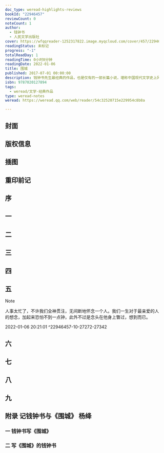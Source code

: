 ```yaml
---
doc_type: weread-highlights-reviews
bookId: "22946457"
reviewCount: 0
noteCount: 1
author:
  - 钱钟书
  - 人民文学出版社
cover: https://wfqqreader-1252317822.image.myqcloud.com/cover/457/22946457/t7_22946457.jpg
readingStatus: 未标记
progress: "-1"
totalReadDay: 1
readingTime: 0小时0分钟
readingDate: 2022-01-06
title: 围城
published: 2017-07-01 00:00:00
description: 钱钟书先生最经典的作品，也是仅有的一部长篇小说，堪称中国现代文学史上风格独特的讽刺经典，被誉为“新儒林外史”，自上世纪八十年代以来一直横贯常销、畅销小说之首。小说塑造了抗战初期以方鸿渐为主的一类知识分子群像，记叙了他们所面临的教育、婚姻和事业困境。虽然有具体的历史背景，但这部小说揭示的人群的弱点，在今天依然能引起人们的共鸣。著名文学评论家夏志清先生在《中国现代小说史》中认为，“《围城》比任何中国古典讽刺小说优秀”，称之为“中国现代文学史中写得最有趣、最细腻的小说，或许是最伟大的小说。”
isbn: 9787020127894
tags:
  - weread/文学-经典作品
type: weread-notes
weread: https://weread.qq.com/web/reader/54c32520715e229954c8b8a

---
```



## 封面

## 版权信息

## 插图

## 重印前记

## 序

## 一

## 二

## 三

## 四

## 五

> [!NOTE] 
> 人事太忙了，不许我们全神贯注，无间断地怀念一个人。我们一生对于最亲爱的人的想念，加起来恐怕不到一点钟，此外不过是念头在他身上瞥过，想到而已。
> 
> 2022-01-06 20:21:01 ^22946457-10-27272-27342

## 六

## 七

## 八

## 九

## 附录 记钱钟书与《围城》 杨绛

### 一 钱钟书写《围城》

### 二 写《围城》的钱钟书

